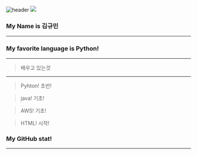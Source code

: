 ![header](https://capsule-render.vercel.app/api?type=waving&color=auto&height=300&section=header&text=Well%20Come&fontSize=90)
<a href="버튼을 눌렀을 때 이동할 링크" target="_blank"><img src="https://img.shields.io/badge/뱃지레이블-배경색?style=뱃지모양&logo=로고&logoColor=로고색상"/></a>

###  My Name is  김규민
  ---------------------
###  My favorite language is Python! 
  ---------------------
> 배우고 있는것
  ---------------------
> Pyhton! 초반!

> java! 기초!

> AWS! 기초!

> HTML! 시작!
###  My GitHub stat! 
  ---------------------


<!--
**kornet79/kornet79** is a ✨ _special_ ✨ repository because its `README.md` (this file) appears on your GitHub profile.

Here are some ideas to get you started:

- 🔭 I’m currently working on ...
- 🌱 I’m currently learning ...
- 👯 I’m looking to collaborate on ...
- 🤔 I’m looking for help with ...
- 💬 Ask me about ...
- 📫 How to reach me: ...
- 😄 Pronouns: ...
- ⚡ Fun fact: ...
-->
